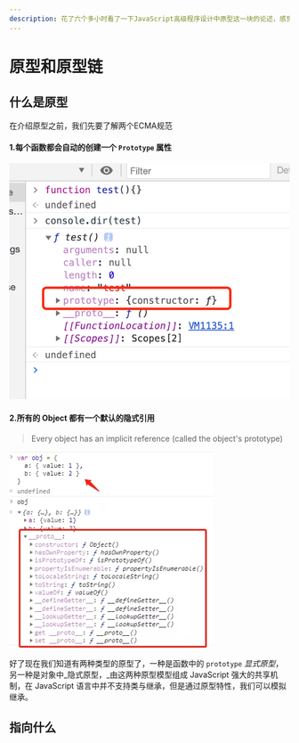 ```yaml
---
description: 花了六个多小时看了一下JavaScript高级程序设计中原型这一块的论述，感觉受益匪浅，现在在这里总结做一下笔记，便于日后复习
---
```


# 原型和原型链

## 什么是原型

在介绍原型之前，我们先要了解两个ECMA规范

#### 1.每个函数都会自动的创建一个 `Prototype` 属性

![prototype](../.gitbook/assets/image%20%2828%29.png)

#### 2.所有的 Object 都有一个默认的隐式引用

> Every object has an implicit reference \(called the object's prototype\)

![\_\_proto\_\_](../.gitbook/assets/image%20%2829%29.png)

好了现在我们知道有两种类型的原型了，一种是函数中的 `prototype` _显式原型_，另一种是对象中_隐式原型，_由这两种原型模型组成 JavaScript 强大的共享机制，在 JavaScript 语言中并不支持类与继承，但是通过原型特性，我们可以模拟继承。

## 指向什么








